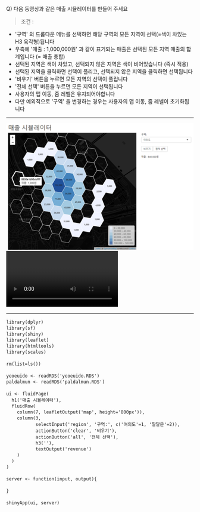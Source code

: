 Q) 다음 동영상과 같은 매출 시뮬레이터를 만들어 주세요
  
> 조건 :
  
- '구역' 의 드롭다운 메뉴를 선택하면 해당 구역의 모든 지역이 선택(=색이 차있는 H3 육각형)됩니다  
- 우측에 '매출 : 1,000,000원' 과 같이 표기되는 매출은 선택된 모든 지역 매출의 합계입니다 (= 매출 총합)
- 선택된 지역은 색이 차있고, 선택되지 않은 지역은 색이 비어있습니다 (즉시 적용)
- 선택된 지역을 클릭하면 선택이 풀리고, 선택되지 않은 지역을 클릭하면 선택됩니다
- '비우기' 버튼을 누르면 모든 지역의 선택이 풀립니다
- '전체 선택' 버튼을 누르면 모든 지역이 선택됩니다
- 사용자의 맵 이동, 줌 레벨은 유지되어야합니다
- 다만 예외적으로 '구역' 을 변경하는 경우는 사용자의 맵 이동, 줌 레벨이 초기화됩니다

---
  
![result_pic!](interactive_map_result.PNG) 
![result_movie!](interactive_map_result.mp4) 

---
  
```{r}
library(dplyr)
library(sf)
library(shiny)
library(leaflet)
library(htmltools)
library(scales)

rm(list=ls())

yeoeuido <- readRDS('yeoeuido.RDS') 
paldalmun <- readRDS('paldalmun.RDS') 

ui <- fluidPage(
  h1('매출 시뮬레이터'),
  fluidRow(
    column(7, leafletOutput('map', height='800px')),
    column(3, 
           selectInput('region', '구역:', c('여의도'=1, '팔달문'=2)),
           actionButton('clear', '비우기'),
           actionButton('all', '전체 선택'),
           h3(''),
           textOutput('revenue')
    )
  )
)

server <- function(input, output){
  
}

shinyApp(ui, server)
```

